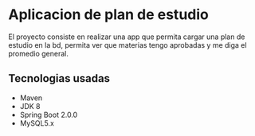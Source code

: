 # Aplicacion de plan de estudio
El proyecto consiste en realizar una app que permita 
cargar una plan de estudio en la bd, permita 
ver que materias tengo aprobadas y me diga  el promedio
general.

## Tecnologias usadas
* Maven
* JDK 8
* Spring Boot 2.0.0
* MySQL5.x
